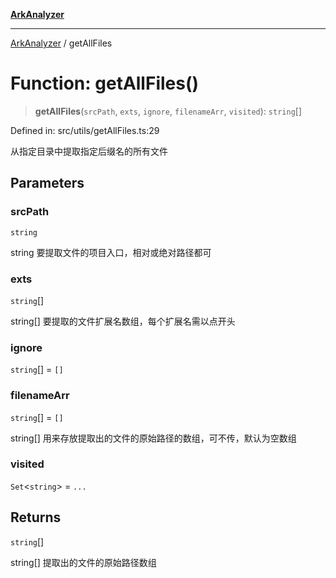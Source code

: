 [**ArkAnalyzer**](../README.md)

***

[ArkAnalyzer](../globals.md) / getAllFiles

# Function: getAllFiles()

> **getAllFiles**(`srcPath`, `exts`, `ignore`, `filenameArr`, `visited`): `string`[]

Defined in: src/utils/getAllFiles.ts:29

从指定目录中提取指定后缀名的所有文件

## Parameters

### srcPath

`string`

string 要提取文件的项目入口，相对或绝对路径都可

### exts

`string`[]

string[] 要提取的文件扩展名数组，每个扩展名需以点开头

### ignore

`string`[] = `[]`

### filenameArr

`string`[] = `[]`

string[] 用来存放提取出的文件的原始路径的数组，可不传，默认为空数组

### visited

`Set`\<`string`\> = `...`

## Returns

`string`[]

string[] 提取出的文件的原始路径数组
